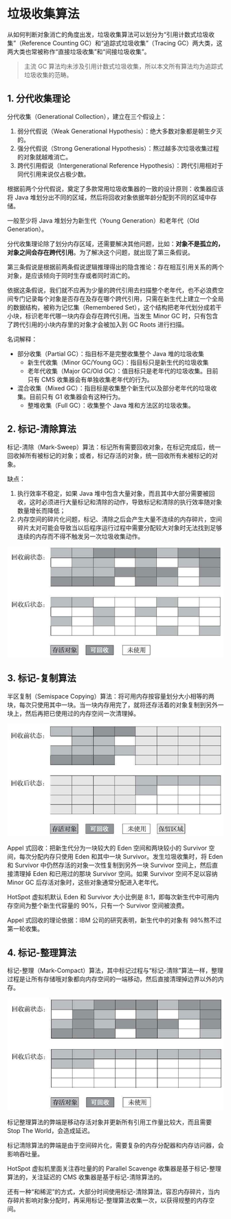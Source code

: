 # 垃圾收集算法

从如何判断对象消亡的角度出发，垃圾收集算法可以划分为“引用计数式垃圾收集”（Reference Counting GC）和“追踪式垃圾收集”（Tracing GC）两大类，这两大类也常被称作“直接垃圾收集”和“间接垃圾收集”。

>主流 GC 算法均未涉及引用计数式垃圾收集，所以本文所有算法均为追踪式垃圾收集的范畴。

## 1. 分代收集理论

分代收集（Generational Collection），建立在三个假设上：

1. 弱分代假说（Weak Generational Hypothesis）：绝大多数对象都是朝生夕灭的。
2. 强分代假说（Strong Generational Hypothesis）：熬过越多次垃圾收集过程的对象就越难消亡。
3. 跨代引用假说（Intergenerational Reference Hypothesis）：跨代引用相对于同代引用来说仅占极少数。

根据前两个分代假说，奠定了多款常用垃圾收集器的一致的设计原则：收集器应该将 Java 堆划分出不同的区域，然后将回收对象依据年龄分配到不同的区域中存储。

一般至少将 Java 堆划分为新生代（Young Generation）和老年代（Old Generation）。

分代收集理论除了划分内存区域，还需要解决其他问题，比如：**对象不是孤立的，对象之间会存在跨代引用**。为了解决这个问题，就出现了第三条假说。

第三条假说是根据前两条假说逻辑推理得出的隐含推论：存在相互引用关系的两个对象，是应该倾向于同时生存或者同时消亡的。

依据这条假说，我们就不应再为少量的跨代引用去扫描整个老年代，也不必浪费空间专门记录每个对象是否存在及存在哪个跨代引用，只需在新生代上建立一个全局的数据结构，被称为记忆集（Remembered Set），这个结构把老年代划分成若干小块，标识老年代哪一块内存会存在跨代引用。当发生 Minor GC 时，只有包含了跨代引用的小块内存里的对象才会被加入到 GC Roots 进行扫描。

名词解释：

- 部分收集（Partial GC）：指目标不是完整收集整个 Java 堆的垃圾收集
  - 新生代收集（Minor GC/Young GC）：指目标只是新生代的垃圾收集
  - 老年代收集（Major GC/Old GC）：值目标只是老年代的垃圾收集。目前只有 CMS 收集器会有单独收集老年代的行为。
- 混合收集（Mixed GC）：指目标是收集整个新生代以及部分老年代的垃圾收集。目前只有 G1 收集器会有这种行为。
  - 整堆收集（Full GC）：收集整个 Java 堆和方法区的垃圾收集。

## 2. 标记-清除算法

标记-清除（Mark-Sweep）算法：标记所有需要回收对象，在标记完成后，统一回收掉所有被标记的对象；或者，标记存活的对象，统一回收所有未被标记的对象。

缺点：

1. 执行效率不稳定，如果 Java 堆中包含大量对象，而且其中大部分需要被回收，这时必须进行大量标记和清除的动作，导致标记和清除的执行效率随对象数量增长而降低；
2. 内存空间的碎片化问题，标记、清除之后会产生大量不连续的内存碎片，空间碎片太对可能会导致当以后程序运行过程中需要分配较大对象时无法找到足够连续的内存而不得不触发另一次垃圾收集动作。

![标记-清除算法](mark-sweep.jpg)

## 3. 标记-复制算法

半区复制（Semispace Copying）算法：将可用内存按容量划分大小相等的两块，每次只使用其中一块。当一块内存用完了，就将还存活着的对象复制到另外一块上，然后再把已使用过的内存空间一次清理掉。

![标记-复制算法](mark-copying.jpg)

Appel 式回收：把新生代分为一块较大的 Eden 空间和两块较小的 Survivor 空间，每次分配内存只使用 Eden 和其中一块 Survivor。发生垃圾收集时，将 Eden 和 Survivor 中仍然存活的对象一次性复制到另外一块 Survivor 空间上，然后直接清理掉 Eden 和已用过的那块 Survivor 空间。如果 Survivor 空间不足以容纳 Minor GC 后存活对象时，这些对象通常分配进入老年代。

HotSpot 虚拟机默认 Eden 和 Survivor 大小比例是 8:1，即每次新生代中可用内存空间为整个新生代容量的 90%，只有一个 Survivor 空间被浪费。

Appel 式回收的理论依据：IBM 公司的研究表明，新生代中的对象有 98%熬不过第一轮收集。

## 4. 标记-整理算法

标记-整理（Mark-Compact）算法，其中标记过程与“标记-清除”算法一样，整理过程是让所有存储哦对象都向内存空间的一端移动，然后直接清理掉边界以外的内存。

![标记-整理算法](mark-compact.jpg)

标记整理算法的弊端是移动存活对象并更新所有引用工作量比较大，而且需要 Stop The World，会造成延迟。

标记清除算法的弊端是由于空间碎片化，需要复杂的内存分配器和内存访问器，会影响吞吐量。

HotSpot 虚拟机里面关注吞吐量的的 Parallel Scavenge 收集器是基于标记-整理算法的，关注延迟的 CMS 收集器是基于标记-清除算法的。

还有一种“和稀泥”的方式，大部分时间使用标记-清除算法，容忍内存碎片，当内存碎片影响对象分配时，再采用标记-整理算法收集一次，以获得规整的内存空间。
